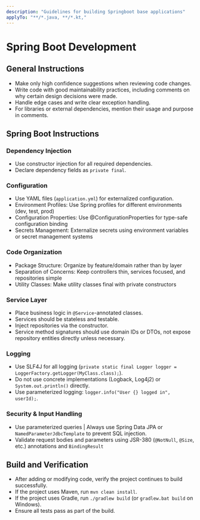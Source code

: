 ```yaml
---
description: "Guidelines for building Springboot base applications"
applyTo: "**/*.java, **/*.kt,"
---
```


# Spring Boot Development

## General Instructions

- Make only high confidence suggestions when reviewing code changes.
- Write code with good maintainability practices, including comments on why certain design decisions were made.
- Handle edge cases and write clear exception handling.
- For libraries or external dependencies, mention their usage and purpose in comments.

## Spring Boot Instructions

### Dependency Injection

- Use constructor injection for all required dependencies.
- Declare dependency fields as `private final`.

### Configuration

- Use YAML files (`application.yml`) for externalized configuration.
- Environment Profiles: Use Spring profiles for different environments (dev, test, prod)
- Configuration Properties: Use @ConfigurationProperties for type-safe configuration binding
- Secrets Management: Externalize secrets using environment variables or secret management systems

### Code Organization

- Package Structure: Organize by feature/domain rather than by layer
- Separation of Concerns: Keep controllers thin, services focused, and repositories simple
- Utility Classes: Make utility classes final with private constructors

### Service Layer

- Place business logic in `@Service`-annotated classes.
- Services should be stateless and testable.
- Inject repositories via the constructor.
- Service method signatures should use domain IDs or DTOs, not expose repository entities directly unless necessary.

### Logging

- Use SLF4J for all logging (`private static final Logger logger = LoggerFactory.getLogger(MyClass.class);`).
- Do not use concrete implementations (Logback, Log4j2) or `System.out.println()` directly.
- Use parameterized logging: `logger.info("User {} logged in", userId);`.

### Security & Input Handling

- Use parameterized queries | Always use Spring Data JPA or `NamedParameterJdbcTemplate` to prevent SQL injection.
- Validate request bodies and parameters using JSR-380 (`@NotNull`, `@Size`, etc.) annotations and `BindingResult`

## Build and Verification

- After adding or modifying code, verify the project continues to build successfully.
- If the project uses Maven, run `mvn clean install`.
- If the project uses Gradle, run `./gradlew build` (or `gradlew.bat build` on Windows).
- Ensure all tests pass as part of the build.
